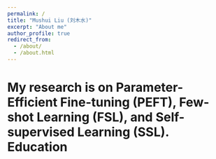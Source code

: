 ```yaml
---
permalink: /
title: "Mushui Liu (刘木水)"
excerpt: "About me"
author_profile: true
redirect_from: 
  - /about/
  - /about.html
---
```


My research is on Parameter-Efficient Fine-tuning (PEFT), Few-shot Learning (FSL), and Self-supervised Learning (SSL). 
Education
======

